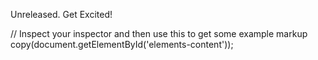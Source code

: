 Unreleased. Get Excited! 


// Inspect your inspector and then use this to get some example markup
copy(document.getElementById('elements-content'));
